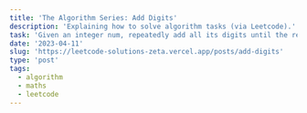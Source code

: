 ```yaml
---
title: 'The Algorithm Series: Add Digits'
description: 'Explaining how to solve algorithm tasks (via Leetcode).'
task: 'Given an integer num, repeatedly add all its digits until the result has only one digit, and return it.'
date: '2023-04-11'
slug: 'https://leetcode-solutions-zeta.vercel.app/posts/add-digits'
type: 'post'
tags:
  - algorithm
  - maths
  - leetcode
---
```

